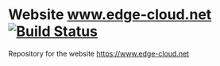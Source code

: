 # Website www.edge-cloud.net [![Build Status](https://github.com/edge-cloud/www.edge-cloud.net/actions/workflows/jekyll.yml/badge.svg)](https://github.com/edge-cloud/www.edge-cloud.net/actions/workflows/jekyll.yml)

Repository for the website https://www.edge-cloud.net
